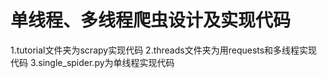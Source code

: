 ﻿# 单线程、多线程爬虫设计及实现代码
1.tutorial文件夹为scrapy实现代码
2.threads文件夹为用requests和多线程实现代码
3.single_spider.py为单线程实现代码